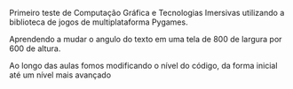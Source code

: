 Primeiro teste de Computação Gráfica e Tecnologias Imersivas utilizando a biblioteca de jogos de multiplataforma Pygames.

Aprendendo a mudar o angulo do texto em uma tela de 800 de largura por 600 de altura.

Ao longo das aulas fomos modificando o nível do código, da forma inicial até um nível mais avançado